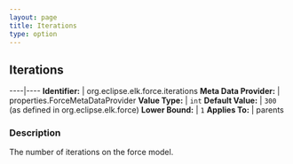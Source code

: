```yaml
---
layout: page
title: Iterations
type: option
---
```

## Iterations

----|----
**Identifier:** | org.eclipse.elk.force.iterations
**Meta Data Provider:** | properties.ForceMetaDataProvider
**Value Type:** | `int`
**Default Value:** | `300` (as defined in org.eclipse.elk.force)
**Lower Bound:** | `1`
**Applies To:** | parents


### Description
The number of iterations on the force model.

